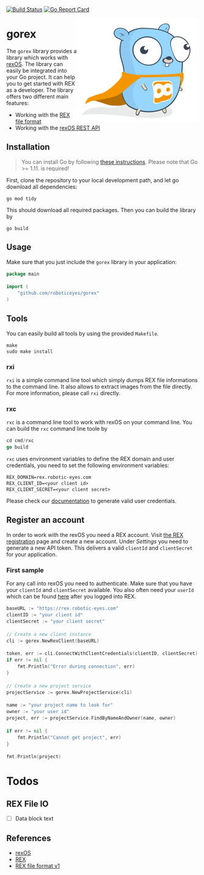 [![Build Status](https://travis-ci.org/roboticeyes/gorex.svg)](https://travis-ci.org/roboticeyes/gorex) [![Go Report Card](https://goreportcard.com/badge/github.com/roboticeyes/gorex)](https://goreportcard.com/report/github.com/roboticeyes/gorex)

<p align="center">
  <img style="float: right;" src="assets/rex-go.png" alt="goREX logo"/>
</p>

# gorex

The `gorex` library provides a library which works with [rexOS](https://www.rexos.org). The library can
easily be integrated into your Go project. It can help you to get started with REX as a developer. The library offers
two different main features:

* Working with the [REX file format](https://github.com/roboticeyes/openrex/blob/master/doc/rex-spec-v1.md)
* Working with the [rexOS REST API](https://support.robotic-eyes.com/rest/index.html)

## Installation

> You can install Go by following [these instructions](https://golang.org/doc/install). Please note that Go >= 1.11. is required!

First, clone the repository to your local development path, and let go download all dependencies:

```
go mod tidy
```

This should download all required packages. Then you can build the library by

```
go build
```

## Usage

Make sure that you just include the `gorex` library in your application:

```go
package main

import (
    "github.com/roboticeyes/gorex"
)
```

## Tools

You can easily build all tools by using the provided `Makefile`.

```
make
sudo make install
```

### rxi

`rxi` is a simple command line tool which simply dumps REX file informations to the command line. It also allows to
extract images from the file directly. For more information, please call `rxi` directly.

### rxc

`rxc` is a command line tool to work with rexOS on your command line. You can build the  `rxc` command line toole by

```go
cd cmd/rxc
go build
```

`rxc` uses environment variables to define the REX domain and user credentials, you need to set the following
environment variables:

```
REX_DOMAIN=rex.robotic-eyes.com
REX_CLIENT_ID=<your client id>
REX_CLIENT_SECRET=<your client secret>
```

Please check our [documentation](https://support.robotic-eyes.com/rest/index.html#overview-authentication) to generate
valid user credentials.

## Register an account

In order to work with the rexOS you need a REX account.
Visit [the REX registration](https://rex.robotic-eyes.com/registration/register) page and create a new account. Under
*Settings* you need to generate a new API token. This delivers a valid `clientId` and `clientSecret` for your
application.

### First sample

For any call into rexOS you need to authenticate. Make sure that you have your `clientId` and `clientSecret` available.
You also often need your `userId` which can be found [here](https://rex.robotic-eyes.com/rex-gateway/api/v2/users/current) after
you logged into REX.

```go
baseURL := "https://rex.robotic-eyes.com"
clientID := "your client id"
clientSecret := "your client secret"

// Create a new client instance
cli := gorex.NewRexClient(baseURL)

token, err := cli.ConnectWithClientCredentials(clientID, clientSecret)
if err != nil {
	fmt.Println("Error during connection", err)
}

// Create a new project service
projectService := gorex.NewProjectService(cli)

name := "your project name to look for"
owner := "your user id"
project, err := projectService.FindByNameAndOwner(name, owner)

if err != nil {
	fmt.Println("Cannot get project", err)
}

fmt.Println(project)

```

# Todos

## REX File IO

* [ ] Data block text

## References

* [rexOS](https://www.rexos.org)
* [REX](https://rex.robotic-eyes.com)
* [REX file format v1](https://github.com/roboticeyes/openrex/blob/master/doc/rex-spec-v1.md)
